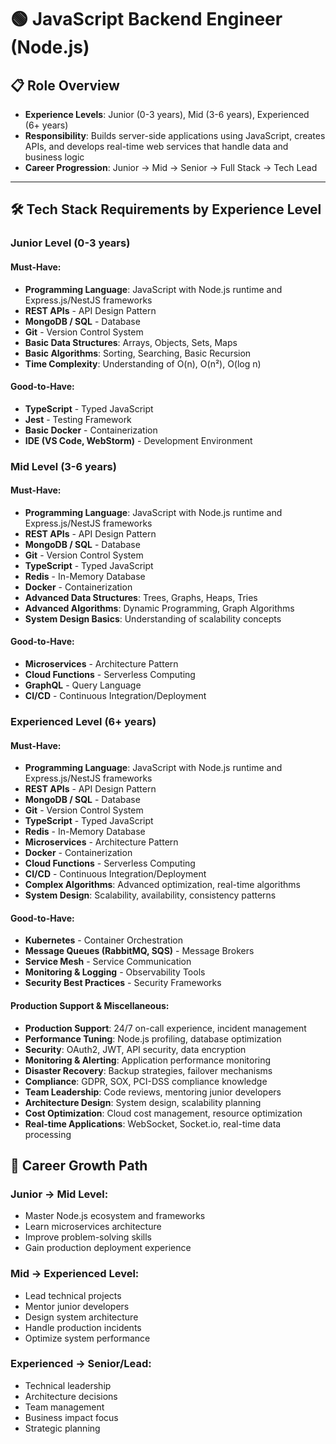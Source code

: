 # 🟢 JavaScript Backend Engineer (Node.js)

## 📋 Role Overview
- **Experience Levels**: Junior (0-3 years), Mid (3-6 years), Experienced (6+ years)
- **Responsibility**: Builds server-side applications using JavaScript, creates APIs, and develops real-time web services that handle data and business logic
- **Career Progression**: Junior → Mid → Senior → Full Stack → Tech Lead

---

## 🛠️ Tech Stack Requirements by Experience Level

### **Junior Level (0-3 years)**

#### **Must-Have:**
- **Programming Language**: JavaScript with Node.js runtime and Express.js/NestJS frameworks
- **REST APIs** - API Design Pattern
- **MongoDB / SQL** - Database
- **Git** - Version Control System
- **Basic Data Structures**: Arrays, Objects, Sets, Maps
- **Basic Algorithms**: Sorting, Searching, Basic Recursion
- **Time Complexity**: Understanding of O(n), O(n²), O(log n)

#### **Good-to-Have:**
- **TypeScript** - Typed JavaScript
- **Jest** - Testing Framework
- **Basic Docker** - Containerization
- **IDE (VS Code, WebStorm)** - Development Environment

### **Mid Level (3-6 years)**

#### **Must-Have:**
- **Programming Language**: JavaScript with Node.js runtime and Express.js/NestJS frameworks
- **REST APIs** - API Design Pattern
- **MongoDB / SQL** - Database
- **Git** - Version Control System
- **TypeScript** - Typed JavaScript
- **Redis** - In-Memory Database
- **Docker** - Containerization
- **Advanced Data Structures**: Trees, Graphs, Heaps, Tries
- **Advanced Algorithms**: Dynamic Programming, Graph Algorithms
- **System Design Basics**: Understanding of scalability concepts

#### **Good-to-Have:**
- **Microservices** - Architecture Pattern
- **Cloud Functions** - Serverless Computing
- **GraphQL** - Query Language
- **CI/CD** - Continuous Integration/Deployment

### **Experienced Level (6+ years)**

#### **Must-Have:**
- **Programming Language**: JavaScript with Node.js runtime and Express.js/NestJS frameworks
- **REST APIs** - API Design Pattern
- **MongoDB / SQL** - Database
- **Git** - Version Control System
- **TypeScript** - Typed JavaScript
- **Redis** - In-Memory Database
- **Microservices** - Architecture Pattern
- **Docker** - Containerization
- **Cloud Functions** - Serverless Computing
- **CI/CD** - Continuous Integration/Deployment
- **Complex Algorithms**: Advanced optimization, real-time algorithms
- **System Design**: Scalability, availability, consistency patterns

#### **Good-to-Have:**
- **Kubernetes** - Container Orchestration
- **Message Queues (RabbitMQ, SQS)** - Message Brokers
- **Service Mesh** - Service Communication
- **Monitoring & Logging** - Observability Tools
- **Security Best Practices** - Security Frameworks

#### **Production Support & Miscellaneous:**
- **Production Support**: 24/7 on-call experience, incident management
- **Performance Tuning**: Node.js profiling, database optimization
- **Security**: OAuth2, JWT, API security, data encryption
- **Monitoring & Alerting**: Application performance monitoring
- **Disaster Recovery**: Backup strategies, failover mechanisms
- **Compliance**: GDPR, SOX, PCI-DSS compliance knowledge
- **Team Leadership**: Code reviews, mentoring junior developers
- **Architecture Design**: System design, scalability planning
- **Cost Optimization**: Cloud cost management, resource optimization
- **Real-time Applications**: WebSocket, Socket.io, real-time data processing

## 🚀 Career Growth Path

### **Junior → Mid Level:**
- Master Node.js ecosystem and frameworks
- Learn microservices architecture
- Improve problem-solving skills
- Gain production deployment experience

### **Mid → Experienced Level:**
- Lead technical projects
- Mentor junior developers
- Design system architecture
- Handle production incidents
- Optimize system performance

### **Experienced → Senior/Lead:**
- Technical leadership
- Architecture decisions
- Team management
- Business impact focus
- Strategic planning

